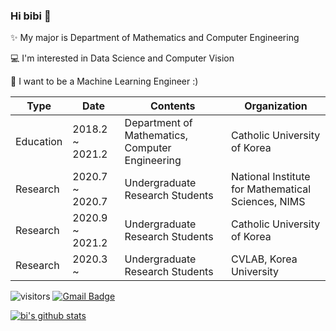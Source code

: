 ### Hi bibi 👋

✨ My major is Department of Mathematics and Computer Engineering

💻 I'm interested in Data Science and Computer Vision

🚀 I want to be a Machine Learning Engineer :)

|Type|Date|Contents|Organization|
|----|----|--------|------------|
|Education|2018.2 ~ 2021.2|Department of Mathematics, Computer Engineering|Catholic University of Korea|
|Research |2020.7 ~ 2020.7|Undergraduate Research Students|National Institute for Mathematical Sciences, NIMS|
|Research |2020.9 ~ 2021.2|Undergraduate Research Students|Catholic University of Korea|
|Research |2020.3 ~       |Undergraduate Research Students|CVLAB, Korea University|

![visitors](https://visitor-badge.glitch.me/badge?page_id=bluvory.visitor-badge)
 [![Gmail Badge](https://img.shields.io/badge/Gmail-d14836?style=flat-square&logo=Gmail&logoColor=white&link=mailto:rupihw@gmail.com)](mailto:rupihw@gmail.com)

[![bi's github stats](https://github-readme-stats.vercel.app/api?username=bluvory&count_private=true&show_icons=true&theme=ayu-mirage)](https://github.com/anuraghazra/github-readme-stats)


<!--
**bluvory/bluvory** is a ✨ _special_ ✨ repository because its `README.md` (this file) appears on your GitHub profile.


- 🔭 I’m currently working on ...
- 🌱 I’m currently learning ...
- 👯 I’m looking to collaborate on ...
- 🤔 I’m looking for help with ...
- 💬 Ask me about ...
- 📫 How to reach me: ...
- 😄 Pronouns: ...
- ⚡ Fun fact: ...
-->
<div align=center>
	
